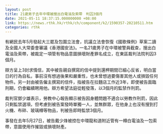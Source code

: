 ```yaml
---
layout: post
title: 21歲男子去年中環被搜出白電油及索帶　判囚3個月
date: 2021-05-11 18:37:15.000000000 +08:00
link: https://news.rthk.hk/rthk/ch/component/k2/1590357-20210511.htm
categories: rthk
---
```


有網民去年5月發起大三罷及包圍立法會，抗議立法會恢復《國歌條例》草案二讀及全國人大常委會審議《香港國安法》。一名21歲男子在中環被警員截查，搜出白電油及索帶，被裁定一項管有物品意圖損壞財產罪名成立，在東區裁判法院判囚3個月。

辯方呈上3封求情信，其中被告親自撰寫的信中提到還柙期間已細心反省，明白當日的行為自私，事前沒有想過後果和嚴重性，也未曾想過要傷害其他人或損毀任何物件。另一封由被告僱主撰寫的信件，指被告在拉麵店工作近3年，即使被告面臨刑期，仍會繼續聘用他。辯方希望法庭從輕發落，以3個月的監禁作刑罰。

裁判官鄧少雄表示，勞教中心報告顯示被告因身體問題不適合以勞教作刑罰，因此只剩監禁選項，但考慮到被告案發時單獨一人，並無群眾，在他身上也沒有搜到打火機、布碎、玻璃樽等物品，判被告即時監禁3個月。

事發在去年5月27日，被告戴少烽被控在中環龍和道附近管有一樽白電油及一包索帶，意圖使用作摧毀或損壞財產。
